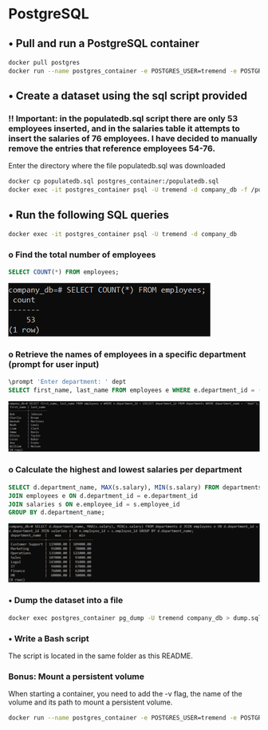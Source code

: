 # PostgreSQL

## • Pull and run a PostgreSQL container

```bash
docker pull postgres
docker run --name postgres_container -e POSTGRES_USER=tremend -e POSTGRES_DB=company_db -e POSTGRES_PASSWORD=1234 -d postgres
```

## • Create a dataset using the sql script provided

### !! Important: in the populatedb.sql script there are only 53 employees inserted, and in the salaries table it attempts to insert the salaries of 76 employees. I have decided to manually remove the entries that reference employees 54-76.

Enter the directory where the file populatedb.sql was downloaded

```bash
docker cp populatedb.sql postgres_container:/populatedb.sql
docker exec -it postgres_container psql -U tremend -d company_db -f /populatedb.sql
```

## • Run the following SQL queries

```bash
docker exec -it postgres_container psql -U tremend -d company_db
```

### o Find the total number of employees

```sql
SELECT COUNT(*) FROM employees;
```

![first-query](screenshots/first_query.png)

### o Retrieve the names of employees in a specific department (prompt for user input)

```sql
\prompt 'Enter department: ' dept
SELECT first_name, last_name FROM employees e WHERE e.department_id = (SELECT department_id FROM departments WHERE department_name = :'dept');
```

![second-query](screenshots/second_query.png)

### o Calculate the highest and lowest salaries per department

```sql
SELECT d.department_name, MAX(s.salary), MIN(s.salary) FROM departments d 
JOIN employees e ON d.department_id = e.department_id 
JOIN salaries s ON e.employee_id = s.employee_id 
GROUP BY d.department_name;
```

![third-query](screenshots/third_query.png)

### • Dump the dataset into a file

```bash
docker exec postgres_container pg_dump -U tremend company_db > dump.sql
```

### • Write a Bash script

The script is located in the same folder as this README.

### Bonus: Mount a persistent volume

When starting a container, you need to add the -v flag, the name of the volume and its path to mount a persistent volume.

```bash
docker run --name postgres_container -e POSTGRES_USER=tremend -e POSTGRES_DB=company_db -e POSTGRES_PASSWORD=1234 -v pg_volume:/data -d postgres
```